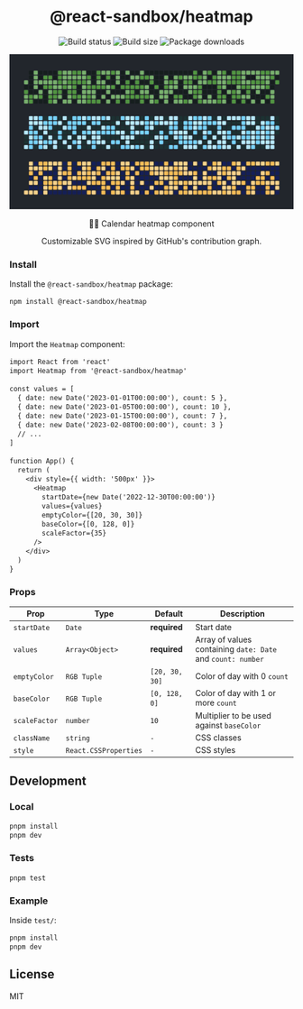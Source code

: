 <h1 align="center">
  @react-sandbox/heatmap
</h1>

<p align="center">
  <img src="https://img.shields.io/github/actions/workflow/status/react-sandbox/heatmap/playwright.yml" alt="Build status" />
  <img src="https://img.shields.io/bundlephobia/minzip/@react-sandbox/heatmap?color=%234ba0f6" alt="Build size" />
  <img src="https://img.shields.io/npm/dt/@react-sandbox/heatmap?color=%234ba0f6" alt="Package downloads" />
</p>

<p align="center">
  <img src="example.png" alt="Example" />
</p>

<p align="center">
  📅🔥 Calendar heatmap component
</p>

<p align="center">
  Customizable SVG inspired by GitHub's contribution graph.
</p>

### Install

Install the `@react-sandbox/heatmap` package:

```
npm install @react-sandbox/heatmap
```

### Import

Import the `Heatmap` component:

```tsx
import React from 'react'
import Heatmap from '@react-sandbox/heatmap'

const values = [
  { date: new Date('2023-01-01T00:00:00'), count: 5 },
  { date: new Date('2023-01-05T00:00:00'), count: 10 },
  { date: new Date('2023-01-15T00:00:00'), count: 7 },
  { date: new Date('2023-02-08T00:00:00'), count: 3 }
  // ...
]

function App() {
  return (
    <div style={{ width: '500px' }}>
      <Heatmap
        startDate={new Date('2022-12-30T00:00:00')}
        values={values}
        emptyColor={[20, 30, 30]}
        baseColor={[0, 128, 0]}
        scaleFactor={35}
      />
    </div>
  )
}
```

### Props

| Prop          | Type                  | Default        | Description                                                 |
| ------------- | --------------------- | -------------- | ----------------------------------------------------------- |
| `startDate`   | `Date`                | **required**   | Start date                                                  |
| `values`      | `Array<Object>`       | **required**   | Array of values containing `date: Date` and `count: number` |
| `emptyColor`  | `RGB Tuple`           | `[20, 30, 30]` | Color of day with 0 `count`                                 |
| `baseColor`   | `RGB Tuple`           | `[0, 128, 0]`  | Color of day with 1 or more `count`                         |
| `scaleFactor` | `number`              | `10`           | Multiplier to be used against `baseColor`                   |
| `className`   | `string`              | `-`            | CSS classes                                                 |
| `style`       | `React.CSSProperties` | `-`            | CSS styles                                                  |

## Development

### Local

```
pnpm install
pnpm dev
```

### Tests

```
pnpm test
```

### Example

Inside `test/`:

```
pnpm install
pnpm dev
```

## License

MIT
